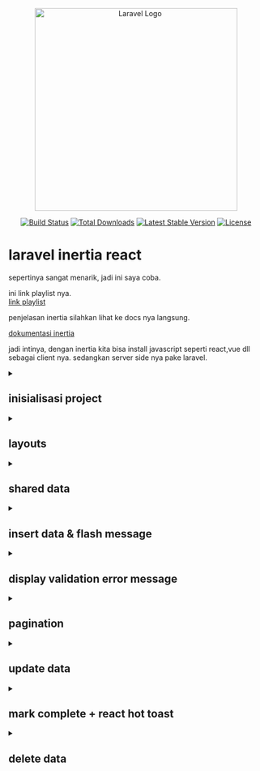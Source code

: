 <p align="center"><a href="https://laravel.com" target="_blank"><img src="https://raw.githubusercontent.com/laravel/art/master/logo-lockup/5%20SVG/2%20CMYK/1%20Full%20Color/laravel-logolockup-cmyk-red.svg" width="400" alt="Laravel Logo"></a></p>

<p align="center">
<a href="https://github.com/laravel/framework/actions"><img src="https://github.com/laravel/framework/workflows/tests/badge.svg" alt="Build Status"></a>
<a href="https://packagist.org/packages/laravel/framework"><img src="https://img.shields.io/packagist/dt/laravel/framework" alt="Total Downloads"></a>
<a href="https://packagist.org/packages/laravel/framework"><img src="https://img.shields.io/packagist/v/laravel/framework" alt="Latest Stable Version"></a>
<a href="https://packagist.org/packages/laravel/framework"><img src="https://img.shields.io/packagist/l/laravel/framework" alt="License"></a>
</p>

# laravel inertia react

sepertinya sangat menarik, jadi ini saya coba.<br>

ini link playlist nya.<br>
<a href="https://youtube.com/playlist?list=PLxzARwISlmzgO74VI9Yva7sxbUhJJ56yW&si=hkpyw_dB4bWBVIqt">link playlist</a><br>

penjelasan inertia silahkan lihat ke docs nya langsung.<br>

<a href="https://inertiajs.com/">dokumentasi inertia</a>

jadi intinya, dengan inertia kita bisa install javascript seperti react,vue dll sebagai client nya. sedangkan server side nya pake laravel.<br>

<details>
<summary><h2>inisialisasi project</h2></summary>

install laravel seperti biasa.<br>

```
laravel new laravel_inertia_react
```

selanjutnya install laravel breeze sebagai starter kit nya. <br>
<a href="https://laravel.com/docs/11.x/starter-kits#laravel-breeze-installation">breeze docs</a>

```
composer require laravel/breeze --dev
php artisan breeze:install
```

breeze stack nya pilih react.<br>
optional features pilih none.<br>
testing framework pilih 0(PHPUnit).<br>
<br>
selanjutnya setup .env nya atur database pake mysql dan buat database nya.<br>
lalu:<br>

```
php artisan migrate
```

jalankan project seperti biasa.<br>

```
php artisan serve
```

```
npm run dev
```

</details>

<details>
<summary><h2>layouts</h2></summary>

jadi disini coba buat layouts baru, dan layouts yang lama di hapus saja.<br>
lokasinya di resources/js/layouts/AdminLayout.jsx. <br>
<br>
selanjutnya buat controller yaitu TodoController. dan buat file views nya juga di resources/js/Pages/Todo.jsx. Route nya juga di buat, jangan lupa<br>

TodoController.php

```
public function index()
{
    // return ke halaman Todo.jsx, buat di route nya juga.
    return Inertia::render('Todo');
}
```

route nya<br>

```
Route::get('/todo', [TodoController::class, 'index'])->name('todo.index');
```

lalu ada penyesuaian juga di AdminLayout seperti react js pada umumnya, seperti component, props.<br>

ohiya, di AdminLayout untuk href nya seperti ini, pake Link yang di gunakan di react. <br>

```
<div className="flex gap-6 items-center justify-start">
  <Link
      href="dashboard"
      className={`${
          component == "Dashboard"
              ? "text-indigo-500"
              : ""
      }`}
  >
      Dashboard
  </Link>
  <Link
      href="todo"
      className={`${
          component == "Todo"
              ? "text-indigo-500"
              : ""
      }`}
  >
      Todo
  </Link>
</div>
```

</details>

<details>
<summary><h2>shared data</h2></summary>
jadi sebelumnya kan halaman login error karena kita sudah mengganti layout nya, sekarang perbaiki dulu.<br>
bikin file di layouts/GeneralLayout.jsx untuk mengganti GuesLayout bawaan dari breeze.<br>

```
import React from "react";
const GeneralLayout = ({ children }) => {
    return (
        <section className="min-h-screen flex flex-col justify-center items-center">
            {children}
        </section>
    );
};
export default GeneralLayout;

```

sehingga ada penyesuaian di Login.jsx dan Register.jsx, yang sebelumnya menggunakan GuestLayout sekarang diganti jadi menggunakan GeneralLayout.<br>
<br>
selanjutnya coba kita akan menampilkan nama user yang sedang login di pojok kanan atas, yang sebelumnya masih static. <br>
bagaimana caranya? <br>
jadi inertia memiliki file yang lokasi nya di app\Http\Middleware\HandleInertiaRequests.php. <br>
<br>
isinya seperti ini:<br>

```
public function share(Request $request): array
    {
        return [
            ...parent::share($request),
            'auth' => [
                'user' => $request->user(),
            ],
        ];
    }
```

disitu tertulis auth user. yang berarti user yang sedang login. <br>
kita bisa memanggilnya di AdminLayout.jsx.<br>

```
...
const { auth } = usePage().props;
...
return(
  ...
  <div>{auth.user.name}</div>
  ...
)
```

sehingga nanti akan muncul nama user yang sedang login.

</details>

<details>
<summary><h2>insert data & flash message</h2></summary>
oke kita akan coba insert data.<br>
bikin dulu model dan migration nya untuk tabel todo.<br>

```
php artisan make:model Todo -m
   INFO  Model [D:\Programming\Laravel\laravel-inertia-react\app\Models\Todo.php] created successfully.
   INFO  Migration [D:\Programming\Laravel\laravel-inertia-react\database\migrations/2025_01_02_085209_create_todos_table.php] created successfully.
```

lalu migrasi kan. <br>

```
$ php artisan migrate
   INFO  Running migrations.
  2025_01_02_085209_create_todos_table ...................................... 34.57ms DONE
```

ini untuk route nya. <br>
kita masukkan route todo nya ke dalam middleware, agar hanya orang yang sudah login yang bisa CRUD. <br>

```
Route::middleware('auth')->group(function () {
  ...
  Route::get('/todo', [TodoController::class, 'index'])->name('todo.index');
  Route::post('todo', [TodoController::class, 'store'])->name('todo.store');
});
```

lalu pergi ke Todo.jsx. <br>
kita bikin function untuk input form dan untuk store. <br>

```
const { data, setData, post } = useForm({
    name: "",
});

const storeTodo = (e) => {
    e.preventDefault();
    router.post("/todo", data, {
        onSuccess: () => {
            reset();
        },
    });
};
```

ini untuk form nya. <br>

```
<form onSubmit={storeTodo}>
    <div className="flex gap-4 items-center mb-6">
        <input
            type="text"
            placeholder="Enter todo here"
            className="px-4 py-2 rounded-md grow"
            onChange={(e) => setData("name", e.target.value)}
            value={data.name}/>
        <button
            type="submit"
            className="py-2 px-4 rounded-md bg-indigo-500 text-white">
            Save
        </button>
    </div>
</form>
```

di controller nya juga di buat untuk store nya. <br>

```
public function store(Request $request)
{
    $data = $request->validate([
        'name' => 'required',
        'is_completed' => 'boolean'
    ]);
    Todo::create($data);
    return back()->with('message', 'Todo berhasil ditambahkan');
}
```

coba kita bikin flashmessage nya. <br>
pergi ke HandleInertiaRequests.php. <br>
tambahkan untuk flash di bawah auth. <br>

```
public function share(Request $request): array
    {
        return [
            ...parent::share($request),
            'auth' => [
                'user' => $request->user(),
            ],
            'flash' => [
                'message' => fn() => $request->session()->get('message'),
            ]
        ];
    }
```

di Todo.jsx panggil flashmessage nya. <br>
usePage() itu dari inertia nya. <br>

```
const { flash } = usePage().props;
...
...
return(
    ...
    {flash.message && (
        <div className="py-2 px-4 rounded-md bg-green-300 text-center mb-6">
            {flash.message}
        </div>
    )}
    ...
)
```

</details>

<details>
<summary><h2>display validation error message</h2></summary>

kita coba menampilkan validasi saat input kosong atau kurang dari 3 karakter. <br>
bikin di controller nya dulu. <br>

```
public function store(Request $request)
    {
        $data = $request->validate(
            [
                'name' => 'required | min:3',
                'is_completed' => 'boolean'
            ],
            [
                'name.required' => 'Nama todo harus diisi',
                'name.min' => 'Nama todo minimal 3 karakter bro'
            ]
        );
        Todo::create($data);
        return back()->with('message', 'Todo berhasil ditambahkan');
    }
```

ini di Todo.jsx. <br>

```
...
const { flash, errors } = usePage().props;
...
return(
    ...
    {errors.name && (
        <p className="text-red-700 text-sm mt-2">
            {errors.name}
        </p>
    )}
    ...
)
```

selanjutnya kita coba install react icon, lihat saja di dokumentasi nya. <br>
<a href="https://react-icons.github.io/react-icons/">link dokumentasi react icons</a> <br>
<br>
lalu tambahkan juga pagination pake tailwindcss flowbite. ini dokumentasinya. <br>
<a href="https://flowbite.com/docs/components/pagination/">link dokumentasi pagination</a> <br>

bikin komponen baru di Components/Pagination.jsx. <br>
lalu panggil di Todo.jsx. <br>

</details>

<details>
<summary><h2>pagination</h2></summary>

di controller kita buat seperti ini, untuk menampilkan pagination. <br>

```
public function index()
    {
        // return ke halaman Todo.jsx, buat di route nya juga.
        return Inertia::render('Todo', [
            'todos' => Todo::latest()->paginate(2)
        ]);
    }
```

di Todo.jsx kita panggil pagination nya dan mengirimkan props todos. <br>

```
<div className="mt-8 flex justify-end items-center">
    <Pagination todos={todos} />
</div>
```

ini di Pagination.jsx. <br>

```
...
const Pagination = ({ todos }) => {
    const links = todos.links;
    const currentPage = todos.current_page;
    const lastPage = todos.last_page;
    ...
    return(
        ...
        {links.map((link, i) => {
            return (
                <li key={i}>
                    <Link
                        href={link.url}
                        className={`flex items-center justify-center px-4 h-10 leading-tight  bg-slate-900 hover:bg-slate-600 hover:text-gray-900 ${
                            link.active
                                ? "bg-slate-500 text-gray-900 border-slate-500"
                                : "bg-slate-900 text-gray-500 border-slate-900"
                        }
                        ${i == 0 && "rounded-s-md"} ${
                            i == links.length - 1 && "rounded-e-md"
                        }
                        ${i == 0 && currentPage == 1 && "hidden"}
                        ${
                            currentPage == lastPage &&
                            i == links.length - 1 &&
                            "hidden"
                        }`}
                    >
                        <div
                            dangerouslySetInnerHTML={{
                                __html: link.label,
                            }}
                        />
                    </Link>
                </li>
            );
        })}
        ...
    )
```

</details>

<details>
<summary><h2>update data</h2></summary>

buat file baru Edit.jsx. <br>
lalu bikin route juga. <br>

```
Route::get('/todo/edit/{todo}', [TodoController::class, 'edit'])->name('todo.edit');
Route::patch('/todo/edit/{todo}', [TodoController::class, 'update'])->name('todo.update');
```

ini controller nya. <br>

```
public function edit(Todo $todo)
    {
        return Inertia::render('Edit', [
            'todo' => $todo,
        ]);
    }

public function update(Request $request, Todo $todo)
    {
        $data = $request->validate([
            'name' => 'required | min:3',
        ]);
        $todo->update($data);
        return redirect(route('todo.index'))->with('message', 'Todo berhasil diubah');
    }
```

di Todo.jsx pada tombol edit kita arahkan ke Edit.jsx. <br>

```
<Link href={`todo/edit/${todo.id}`}>
    <BsPencilSquare size={20} />
</Link>{" "}
```

di Edit.jsx lihat saja kode untuk proses edit nya. <br>

</details>

<details>
<summary><h2>mark complete + react hot toast</h2></summary>
jadi nanti toastnya bisa di check dan di uncheck. <br>
kita buat onClick dulu di Todo.jsx. <br>

```
{todo.is_complete ? (
    <FaRegCircleXmark
        className="cursor-pointer text-red-600"
        size={20}
        onClick={() =>
            handleComplete(
                todo.id,
                todo.name,
                todo.is_complete
            )
        }
    />
) : (
    <FaRegCircleCheck
        className="cursor-pointer"
        size={20}
        onClick={() =>
            handleComplete(
                todo.id,
                todo.name,
                todo.is_complete
            )
        }
    />
)}
```

dan bikin function handleComplete di Todo.jsx juga. <br>

```
const handleComplete = (id, name, isComplete) => {
    let title = document.getElementById(id);
    title.innerText = "Processing...";
    router.patch(
        `/todo/edit-complete/${id}`,
        {
            is_complete: !isComplete,
        },
        {
            onSuccess: () => {
                title.innerText = name;
            },
        }
    );
};
```

tambahkan routenya. <br>

```
Route::patch('/todo/edit-complete/{todo}', [TodoController::class, 'updateComplete'])->name('todo.updateComplete');
```

di controller nya seperti ini. <br>

```
public function updateComplete(Request $request, Todo $todo)
    {
        $data = $request->validate([
            'is_complete' => 'boolean',
        ]);
        $todo->update($data);
        return back()->with('message', 'Todo berhasil diubah');
    }
```

selanjutnya kita akan mengganti flashmessage dengan toast. <br>
kita pake <a href="https://react-hot-toast.com/">react hot toast"></a> <br>
install dulu pake npm. baca dokumentasi. <br>
<br>
lalu ini di AdminLayout.jsx. <br>

```
import { Toaster } from "react-hot-toast";
...
<div>
    <Toaster />
</div>
```

lalu ini juga di Todo.jsx. <br>

```
import toast from "react-hot-toast";
...
useEffect(() => {
    flash.message && toast.success(flash.message);
}, [flash]);
```

</details>

<details>
<summary><h2>delete data</h2></summary>
sebelumnya, coba kita buat title nya dinamis dulu. <br>
jadi inertia memiliki komponen <Head title="..."/>
ini diletakkan di atas sendiri di komponen Layout. <br>
selanjutnya jika ingin mengubah app_name menjadi bukan laravel tinggal di ganti di .env nya saja. di bagian APP_NAME. <br>
<hr>
lalu kita buat fitur delete nya. <br>
jadi saat tombol di klik nanti akan memunculkan popup konfirmasi gitu. <br>

kita kasih onclick pada button deletenya. dan kita kirimkan props ke PopupTodo <br>

```
<FaRegTrashAlt
size={20}
className="cursor-pointer"
onClick={() =>
    handleShowConfirmation(
        todo.id,
        todo.name
    )
}
{showConfirm && (
    <PopupTodo
        todoProps={todoProps}
        setShowConfirm={setShowConfirm}
    />
)}
/>
```

lalu buat function nya di Todo.jsx. <br>
jadi awalnya kita atur setShowConfirm menjadi false, lalu saat 'tombol hapus' di klik maka setShowConfirm di ubah menjadi true sehingga popup akan tampil. lalu setShowConfirm dikirimkan ke PopupTodo.jsx dan props id, name juga ikut dikirim. <br>

```
const [showConfirm, setShowConfirm] = useState(false);

const [todoProps, setTodoProps] = useState({
    id: "",
    name: "",
});

const handleShowConfirmation = (id, name) => {
    setShowConfirm(true);
    setTodoProps({ id: id, name: name });
};
```

buat file baru PopupTodo.jsx untuk menerima props dan ini juga untuk menampilkan popup confirmation. <br>
buat function handleDelete di PopupTodo.jsx. <br>
jadi maksud onSuccess adalah saat sudah berhasil maka akan mengubah nilai setShowConfirm menjadi false, sehingga pop up akan hilang. <br>

```
const handleDelete = () => {
    router.post(
        `/todo/${todoProps.id}/delete`,
        {
            _method: "delete",
        },
        {
            onSuccess: () => {
                setShowConfirm(false);
            },
        }
    );
};
```

ini untuk button nya. jika Ya, maka panggil handleDelete, jika batal maka atur setShowConfirm menjadi false. <br>

```
<button
    onClick={handleDelete}
    className="px-4 py-2 text-sm text-white rounded-md bg-indigo-600">
    Ya, Yakin
</button>
<button
    onClick={() => setShowConfirm(false)}
    className="px-4 py-2 text-sm text-white rounded-md bg-red-600">
    Batal
</button>
```

ohiya bikin untuk route delete nya. <br>

```
Route::delete('/todo/{todo}/delete', [TodoController::class, 'destroy'])->name('todo.delete');
```

TodoController.php. <br>

```
public function destroy(Todo $todo)
    {
        $todo->delete();
        return back()->with('message', 'Todo berhasil dihapus');
    }
```

</details>
